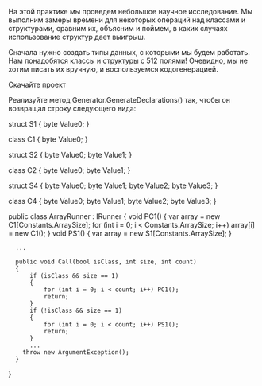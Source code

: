 На этой практике мы проведем небольшое научное исследование. Мы выполним замеры времени для некоторых операций над классами и структурами, сравним их, объясним и поймем, в каких случаях использование структур дает выигрыш.

Сначала нужно создать типы данных, с которыми мы будем работать. Нам понадобятся классы и структуры с 512 полями! Очевидно, мы не хотим писать их вручную, и воспользуемся кодогенерацией.

Скачайте проект

Реализуйте метод Generator.GenerateDeclarations() так, чтобы он возвращал строку следующего вида:

struct S1
{
byte Value0;
}

class C1
{
byte Value0;
}

struct S2
{
byte Value0; byte Value1;
}

class C2
{
byte Value0; byte Value1;
}

struct S4
{
byte Value0; byte Value1; byte Value2; byte Value3;
}

class C4
{
byte Value0; byte Value1; byte Value2; byte Value3;
}

  public class ArrayRunner : IRunner
  {
      void PC1()
      {
          var array = new C1[Constants.ArraySize];
          for (int i = 0; i < Constants.ArraySize; i++) array[i] = new C1();
        }
      void PS1()
      {
          var array = new S1[Constants.ArraySize];
      }
      
      ...
      
      public void Call(bool isClass, int size, int count)
      {
          if (isClass && size == 1)
          {
              for (int i = 0; i < count; i++) PC1();
              return;
          }
          if (!isClass && size == 1)
          {
              for (int i = 0; i < count; i++) PS1();
              return;
          }
          ...
        throw new ArgumentException();
      }
}